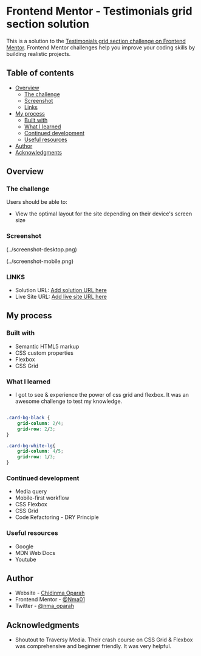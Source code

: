 # Frontend Mentor - Testimonials grid section solution

This is a solution to the [Testimonials grid section challenge on Frontend Mentor](https://www.frontendmentor.io/challenges/testimonials-grid-section-Nnw6J7Un7). Frontend Mentor challenges help you improve your coding skills by building realistic projects. 

## Table of contents

- [Overview](#overview)
  - [The challenge](#the-challenge)
  - [Screenshot](#screenshot)
  - [Links](#links)
- [My process](#my-process)
  - [Built with](#built-with)
  - [What I learned](#what-i-learned)
  - [Continued development](#continued-development)
  - [Useful resources](#useful-resources)
- [Author](#author)
- [Acknowledgments](#acknowledgments)


## Overview

### The challenge

Users should be able to:

- View the optimal layout for the site depending on their device's screen size

### Screenshot

(../screenshot-desktop.png)

(../screenshot-mobile.png)

### LINKS

- Solution URL: [Add solution URL here](https://testimonials-grid-section-nma01.netlify.app/)
- Live Site URL: [Add live site URL here](https://testimonials-grid-section-nma01.netlify.app/)

## My process

### Built with

- Semantic HTML5 markup
- CSS custom properties
- Flexbox
- CSS Grid


### What I learned

- I got to see & experience the power of css grid and flexbox. It was an awesome challenge to test my knowledge.

```css - I am Proud of these:

.card-bg-black {
    grid-column: 2/4;
    grid-row: 2/3;
}

.card-bg-white-lg{
    grid-column: 4/5;
    grid-row: 1/3;
}
```

### Continued development

- Media query
- Mobile-first workflow
- CSS Flexbox
- CSS Grid
- Code Refactoring - DRY Principle

### Useful resources

- Google
- MDN Web Docs
- Youtube

## Author

- Website - [Chidinma Oparah](https://www.your-site.com)
- Frontend Mentor - [@Nma01](https://www.frontendmentor.io/profile/Nma01)
- Twitter - [@nma_oparah](https://www.twitter.com/nma_oparah)



## Acknowledgments

- Shoutout to Traversy Media. Their crash course on CSS Grid & Flexbox was comprehensive and beginner friendly. It was very helpful.
